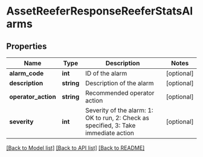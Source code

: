 # AssetReeferResponseReeferStatsAlarms

## Properties
Name | Type | Description | Notes
------------ | ------------- | ------------- | -------------
**alarm_code** | **int** | ID of the alarm | [optional] 
**description** | **string** | Description of the alarm | [optional] 
**operator_action** | **string** | Recommended operator action | [optional] 
**severity** | **int** | Severity of the alarm: 1: OK to run, 2: Check as specified, 3: Take immediate action | [optional] 

[[Back to Model list]](../README.md#documentation-for-models) [[Back to API list]](../README.md#documentation-for-api-endpoints) [[Back to README]](../README.md)


